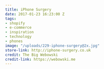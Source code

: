 ```yaml
---
title: iPhone Surgery
date: 2017-01-23 16:23:00 Z
tags:
- shopify
- e-commerce
- inspiration
- technology
- phones
image: "/uploads/229-iphone-surgery@2x.jpg"
store-link: http://iphone-surgery.co.uk
credit: The Big Webowski
credit-link: https://webowski.me
---
```


